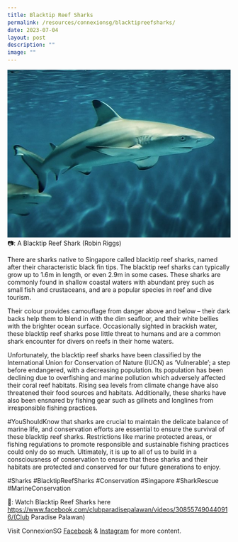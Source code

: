 ```yaml
---
title: Blacktip Reef Sharks
permalink: /resources/connexionsg/blacktipreefsharks/
date: 2023-07-04
layout: post
description: ""
image: ""
---
```

![](/images/connexionsg/2023/blacktip%20reef%20sharks.jpg)
📷: A Blacktip Reef Shark (Robin Riggs)


There are sharks native to Singapore called blacktip reef sharks, named after their characteristic black fin tips. The blacktip reef sharks can typically grow up to 1.6m in length, or even 2.9m in some cases. These sharks are commonly found in shallow coastal waters with abundant prey such as small fish and crustaceans, and are a popular species in reef and dive tourism.

Their colour provides camouflage from danger above and below – their dark backs help them to blend in with the dim seafloor, and their white bellies with the brighter ocean surface. Occasionally sighted in brackish water, these blacktip reef sharks pose little threat to humans and are a common shark encounter for divers on reefs in their home waters.

Unfortunately, the blacktip reef sharks have been classified by the International Union for Conservation of Nature (IUCN) as ‘Vulnerable’; a step before endangered, with a decreasing population. Its population has been declining due to overfishing and marine pollution which adversely affected their coral reef habitats. Rising sea levels from climate change have also threatened their food sources and habitats. Additionally, these sharks have also been ensnared by fishing gear such as gillnets and longlines from irresponsible fishing practices.

#YouShouldKnow that sharks are crucial to maintain the delicate balance of marine life, and conservation efforts are essential to ensure the survival of these blacktip reef sharks. Restrictions like marine protected areas, or fishing regulations to promote responsible and sustainable fishing practices could only do so much. Ultimately, it is up to all of us to build in a consciousness of conservation to ensure that these sharks and their habitats are protected and conserved for our future generations to enjoy.

#Sharks #BlacktipReefSharks #Conservation #Singapore #SharkRescue #MarineConservation

🎥: Watch Blacktip Reef Sharks here 
https://www.facebook.com/clubparadisepalawan/videos/308557490440916/(Club Paradise Palawan)

Visit ConnexionSG [Facebook](https://www.facebook.com/ConnexionSG) & [Instagram](https://www.instagram.com/connexionsg/) for more content.